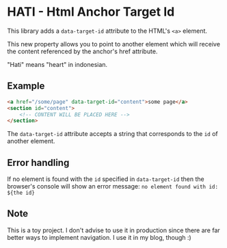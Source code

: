 # HATI - Html Anchor Target Id

This library adds a `data-target-id` attribute to the HTML's `<a>` element.

This new property allows you to point to another element which will receive the content referenced by the anchor's href attribute.

"Hati" means "heart" in indonesian.

## Example

``` html
<a href="/some/page" data-target-id="content">some page</a>
<section id="content">
    <!-- CONTENT WILL BE PLACED HERE -->
</section>
```

The `data-target-id` attribute accepts a string that corresponds to the `id` of another element.

## Error handling

If no element is found with the `id` specified in `data-target-id` then the browser's console will show an error message: `no element found with id: ${the id}`

## Note

This is a toy project. I don't advise to use it in production since there are far better ways to implement navigation. I use it in my blog, though :)
